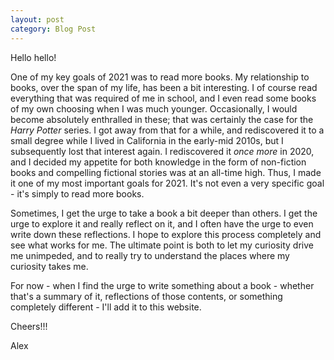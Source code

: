 ```yaml
---
layout: post
category: Blog Post
---
```


Hello hello!

One of my key goals of 2021 was to read more books. My relationship to books, over the span of my life, has been a bit interesting. I of course read everything that was required of me in school, and I even read some books of my own choosing when I was much younger. Occasionally, I would become absolutely enthralled in these; that was certainly the case for the *Harry Potter* series. I got away from that for a while, and rediscovered it to a small degree while I lived in California in the early-mid 2010s, but I subsequently lost that interest again. I rediscovered it *once more* in 2020, and I decided my appetite for both knowledge in the form of non-fiction books and compelling fictional stories was at an all-time high. Thus, I made it one of my most important goals for 2021. It's not even a very specific goal - it's simply to read more books.

Sometimes, I get the urge to take a book a bit deeper than others. I get the urge to explore it and really reflect on it, and I often have the urge to even write down these reflections. I hope to explore this process completely and see what works for me. The ultimate point is both to let my curiosity drive me unimpeded, and to really try to understand the places where my curiosity takes me.

For now - when I find the urge to write something about a book - whether that's a summary of it, reflections of those contents, or something completely different - I'll add it to this website.

Cheers!!!

Alex